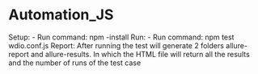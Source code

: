 # Automation_JS
Setup:
    - Run command: npm -install
Run:
    - Run command: npm test wdio.conf.js
Report:
    After running the test will generate 2 folders allure-report and allure-results. In which the HTML file will return all the results and the number of runs of the test case
